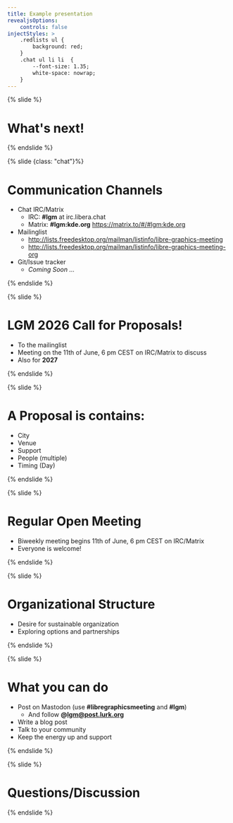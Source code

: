 ```yaml
---
title: Example presentation
revealjsOptions:
    controls: false
injectStyles: >
    .redlists ul {
        background: red;
    }
    .chat ul li li  {
        --font-size: 1.35;
        white-space: nowrap;
    }
---
```


{% slide %}

# What's next!

{% endslide %}


{% slide {class: "chat"}%}

# Communication Channels

- Chat IRC/Matrix
    - IRC:  **#lgm** at irc.libera.chat
    - Matrix: **#lgm:kde.org** https://matrix.to/#/#lgm:kde.org
- Mailinglist
    - http://lists.freedesktop.org/mailman/listinfo/libre-graphics-meeting
    - http://lists.freedesktop.org/mailman/listinfo/libre-graphics-meeting-org
- Git/Issue tracker
    - *Coming Soon …*

{% endslide %}


{% slide %}


# LGM 2026 Call for Proposals!

- To the mailinglist
- Meeting on the 11th of June, 6 pm CEST on IRC/Matrix to discuss
- Also for **2027**

{% endslide %}

{% slide %}

# A Proposal is contains:

- City
- Venue
- Support
- People (multiple)
- Timing (Day)

{% endslide %}


{% slide %}

# Regular Open Meeting

- Biweekly meeting begins 11th of June, 6 pm CEST on IRC/Matrix
- Everyone is welcome!

{% endslide %}


{% slide %}


# Organizational Structure

- Desire for sustainable organization
- Exploring options and partnerships

{% endslide %}


{% slide %}

# What you can do

- Post on Mastodon (use **#libregraphicsmeeting** and **#lgm**)
  - And follow **@lgm@post.lurk.org**
- Write a blog post
- Talk to your community
- Keep the energy up and support

{% endslide %}


{% slide %}

# Questions/Discussion

{% endslide %}


